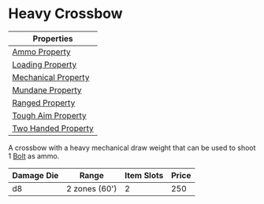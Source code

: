 # Heavy Crossbow

| Properties                                                               |
| ------------------------------------------------------------------------ |
| [Ammo Property](../../Weapon%20Properties/Ammo%20Property.md)               |
| [Loading Property](../../Weapon%20Properties/Loading%20Property.md)         |
| [Mechanical Property](../../Weapon%20Properties/Mechanical%20Property.md)   |
| [Mundane Property](../../Material%20Properties/Mundane%20Property.md) |
| [Ranged Property](../../Weapon%20Properties/Ranged%20Property.md)           |
| [Tough Aim Property](../../Weapon%20Properties/Tough%20Aim%20Property.md)   |
| [Two Handed Property](../../Weapon%20Properties/Two%20Handed%20Property.md) |

A crossbow with a heavy mechanical draw weight that can be used to shoot 1 [Bolt](../Ammo/Bolt.md) as ammo.

| Damage Die | Range         | Item Slots | Price |
| ---------- | ------------- | ---------- | ----- |
| d8         | 2 zones (60') | 2          | 250   |
